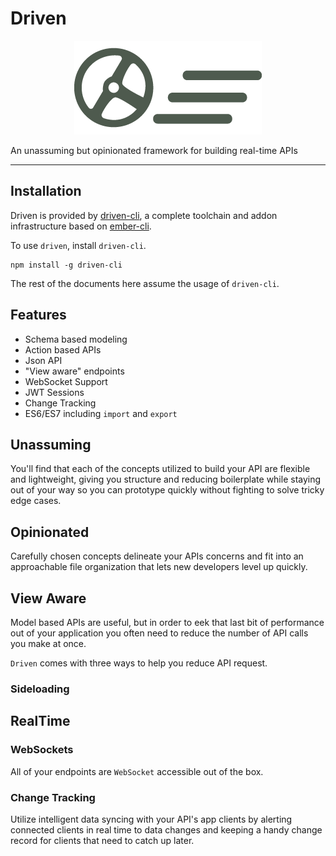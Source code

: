 # Driven

<div style="text-align: center;">
  <img src="./assets/driven.png" alt="Driven" title="Driven">
</div>

An unassuming but opinionated framework for building real-time APIs

------------------------------------------------------------------



## Installation

Driven is provided by [driven-cli](https://github.com/appyre/driven-cli), a complete
toolchain and addon infrastructure based on [ember-cli](https://github.com/ember-cli/ember-cli).

To use `driven`, install `driven-cli`.

```
npm install -g driven-cli
```

The rest of the documents here assume the usage of `driven-cli`.

## Features

- Schema based modeling
- Action based APIs
- Json API
- "View aware" endpoints 
- WebSocket Support
- JWT Sessions
- Change Tracking
- ES6/ES7 including `import` and `export`



## Unassuming

You'll find that each of the concepts utilized to build your API are
flexible and lightweight, giving you structure and reducing boilerplate
while staying out of your way so you can prototype quickly without
fighting to solve tricky edge cases.



## Opinionated

Carefully chosen concepts delineate your APIs concerns and fit into an
approachable file organization that lets new developers level up quickly.


## View Aware

Model based APIs are useful, but in order to eek that last bit of performance out of
your application you often need to reduce the number of API calls you make at once.

`Driven` comes with three ways to help you reduce API request.

### Sideloading




## RealTime

### WebSockets

All of your endpoints are `WebSocket` accessible out of the box.

### Change Tracking

Utilize intelligent data syncing with your API's app clients by alerting
connected clients in real time to data changes and keeping a handy change
record for clients that need to catch up later.

